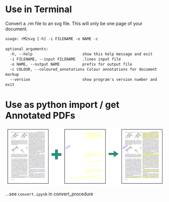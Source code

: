 # Use in Terminal
Convert a .rm file to an svg file. This will only be one page of your document.

    usage: rM2svg [-h] -i FILENAME -o NAME -c

    optional arguments:
      -h, --help                      show this help message and exit
      -i FILENAME, --input FILENAME   .lines input file
      -o NAME, --output NAME          prefix for output file
      -c COLOUR, --coloured_annotations Colour annotations for document markup
      --version                       show program's version number and exit

# Use as python import / get Annotated PDFs
![alt text](annot_pdf.png "Conceptual combine")

...see `convert.ipynb` in convert_procedure
